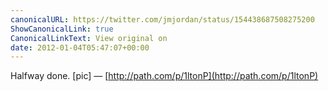 ```yaml
---
canonicalURL: https://twitter.com/jmjordan/status/154438687508275200
ShowCanonicalLink: true
CanonicalLinkText: View original on
date: 2012-01-04T05:47:07+00:00
---
```

Halfway done. [pic] — [http://path.com/p/1ltonP](http://path.com/p/1ltonP)